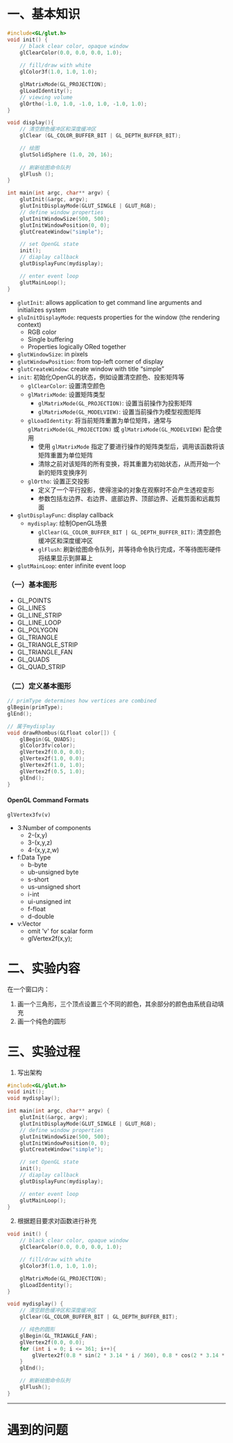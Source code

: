 # 一、基本知识
```C++
#include<GL/glut.h>
void init() {
	// black clear color, opaque window
	glClearColor(0.0, 0.0, 0.0, 1.0);
	
	// fill/draw with white
	glColor3f(1.0, 1.0, 1.0);

	glMatrixMode(GL_PROJECTION);
	glLoadIdentity();
	// viewing volume
	glOrtho(-1.0, 1.0, -1.0, 1.0, -1.0, 1.0);
}

void display(){
	// 清空颜色缓冲区和深度缓冲区
	glClear (GL_COLOR_BUFFER_BIT | GL_DEPTH_BUFFER_BIT);

	// 绘图
	glutSolidSphere (1.0, 20, 16);
   
	// 刷新绘图命令队列
	glFlush ();
}

int main(int argc, char** argv) {
	glutInit(&argc, argv);
	glutInitDisplayMode(GLUT_SINGLE | GLUT_RGB);
	// define window properties
	glutInitWindowSize(500, 500);
	glutInitWindowPosition(0, 0);
	glutCreateWindow("simple");

	// set OpenGL state
	init();
	// diaplay callback
	glutDisplayFunc(mydisplay);

	// enter event loop
	glutMainLoop();
}
```
- `glutInit`: allows application to get command line arguments and initializes system
- `gluInitDisplayMode`: requests properties for the window (the rendering context)
  - RGB color
  - Single buffering
  - Properties logically ORed together
- `glutWindowSize`: in pixels
- `glutWindowPosition`: from top-left corner of display
- `glutCreateWindow`: create window with title “simple”
- `init`: 初始化OpenGL的状态，例如设置清空颜色、投影矩阵等
  - `glClearColor`: 设置清空颜色
  - `glMatrixMode`: 设置矩阵类型
    - `glMatrixMode(GL_PROJECTION)`: 设置当前操作为投影矩阵
    - `glMatrixMode(GL_MODELVIEW)`: 设置当前操作为模型视图矩阵
  - `glLoadIdentity`: 将当前矩阵重置为单位矩阵，通常与 `glMatrixMode(GL_PROJECTION)` 或 `glMatrixMode(GL_MODELVIEW)` 配合使用
    - 使用 `glMatrixMode` 指定了要进行操作的矩阵类型后，调用该函数将该矩阵重置为单位矩阵
    - 清除之前对该矩阵的所有变换，将其重置为初始状态，从而开始一个新的矩阵变换序列
  - `glOrtho`: 设置正交投影
    - 定义了一个平行投影，使得渲染的对象在观察时不会产生透视变形
    - 参数包括左边界、右边界、底部边界、顶部边界、近裁剪面和远裁剪面
- `glutDisplayFunc`: display callback
  - `mydisplay`: 绘制OpenGL场景
    - `glClear(GL_COLOR_BUFFER_BIT | GL_DEPTH_BUFFER_BIT)`: 清空颜色缓冲区和深度缓冲区
    - `glFlush`: 刷新绘图命令队列，并等待命令执行完成，不等待图形硬件将结果显示到屏幕上
- `glutMainLoop`: enter infinite event loop

### （一）基本图形
- GL_POINTS
- GL_LINES
- GL_LINE_STRIP
- GL_LINE_LOOP
- GL_POLYGON
- GL_TRIANGLE
- GL_TRIANGLE_STRIP
- GL_TRIANGLE_FAN
- GL_QUADS
- GL_QUAD_STRIP

### （二）定义基本图形
```C++
// primType determines how vertices are combined
glBegin(primType);
glEnd();
```
```C++
// 属于mydisplay
void drawRhombus(GLfloat color[]) {
	glBegin(GL_QUADS);
	glColor3fv(color);
	glVertex2f(0.0, 0.0);
	glVertex2f(1.0, 0.0);
	glVertex2f(1.0, 1.0);
	glVertex2f(0.5, 1.0);
	glEnd();
}
```

#### OpenGL Command Formats
`glVertex3fv(v)`
- 3:Number of components
  - 2-(x,y)
  - 3-(x,y,z)
  - 4-(x,y,z,w)
- f:Data Type
  - b-byte
  - ub-unsigned byte
  - s-short
  - us-unsigned short
  - i-int
  - ui-unsigned int
  - f-float
  - d-double
- v:Vector
  - omit 'v' for scalar form
  - glVertex2f(x,y);

# 二、实验内容
在一个窗口内：  
1. 画一个三角形，三个顶点设置三个不同的颜色，其余部分的颜色由系统自动填充
2. 画一个纯色的圆形

# 三、实验过程
1. 写出架构
```C++
#include<GL/glut.h>
void init();
void mydisplay();

int main(int argc, char** argv) {
	glutInit(&argc, argv);
	glutInitDisplayMode(GLUT_SINGLE | GLUT_RGB);
	// define window properties
	glutInitWindowSize(500, 500);
	glutInitWindowPosition(0, 0);
	glutCreateWindow("simple");

	// set OpenGL state
	init();
	// diaplay callback
	glutDisplayFunc(mydisplay);

	// enter event loop
	glutMainLoop();
}
```
2. 根据题目要求对函数进行补充
```C++
void init() {
	// black clear color, opaque window
	glClearColor(0.0, 0.0, 0.0, 1.0);

	// fill/draw with white
	glColor3f(1.0, 1.0, 1.0);

	glMatrixMode(GL_PROJECTION);
	glLoadIdentity();
}
```

```C++
void mydisplay() {
	// 清空颜色缓冲区和深度缓冲区
	glClear(GL_COLOR_BUFFER_BIT | GL_DEPTH_BUFFER_BIT);

	// 纯色的圆形
	glBegin(GL_TRIANGLE_FAN);
	glVertex2f(0.0, 0.0);
	for (int i = 0; i <= 361; i++){
		glVertex2f(0.8 * sin(2 * 3.14 * i / 360), 0.8 * cos(2 * 3.14 * i / 360));
	}
	glEnd();

	// 刷新绘图命令队列
	glFlush();
}
```
---
# 遇到的问题
